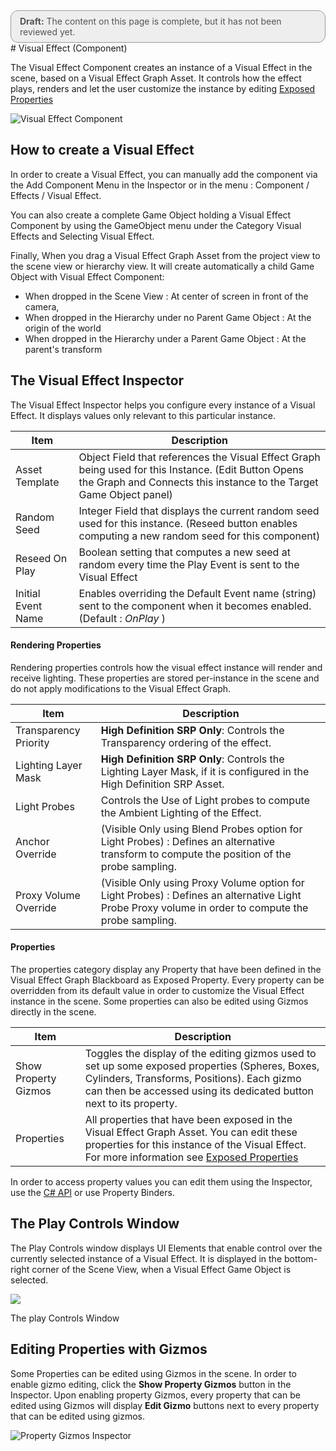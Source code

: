 <div style="border: solid 1px #999; border-radius:12px; background-color:#EEE; padding: 8px; padding-left:14px; color: #555; font-size:14px;"><b>Draft:</b> The content on this page is complete, but it has not been reviewed yet.</div>
# Visual Effect (Component)

The Visual Effect Component creates an instance of a Visual Effect in the scene, based on a Visual Effect Graph Asset. It controls how the effect plays, renders and let the user customize the instance by editing [Exposed Properties](PropertiesAndBlackboard.md#exposed-properties)

![Visual Effect Component](Images/VisualEffectComponent.png)

## How to create a Visual Effect

In order to create a Visual Effect, you can manually add the component via the Add Component Menu in the Inspector or in the menu : Component / Effects / Visual Effect. 

You can also create a complete Game Object holding a Visual Effect Component by using the GameObject menu under the Category Visual Effects and Selecting Visual Effect.

Finally, When you drag a Visual Effect Graph Asset from the project view to the scene view or hierarchy view. It will create automatically a child Game Object with Visual Effect Component:

* When dropped in the Scene View : At center of screen in front of the camera, 
* When dropped in the Hierarchy under no Parent Game Object : At  the origin of the world 
* When dropped in the Hierarchy under a Parent Game Object : At the parent's transform

## The Visual Effect Inspector

The Visual Effect Inspector helps you configure every instance of a Visual Effect. It displays values only relevant to this particular instance.

| Item               | Description                                                  |
| ------------------ | ------------------------------------------------------------ |
| Asset Template     | Object Field that references the Visual Effect Graph being used for this Instance. (Edit Button Opens the Graph and Connects this instance to the Target Game Object panel) |
| Random Seed        | Integer Field that displays the current random seed used for this instance. (Reseed button enables computing a new random seed for this component) |
| Reseed On Play     | Boolean setting that computes a new seed at random every time the Play Event is sent to the Visual Effect |
| Initial Event Name | Enables overriding the Default Event name (string) sent to the component when it becomes enabled. (Default : *OnPlay* ) |

#### Rendering Properties

Rendering properties controls how the visual effect instance will render and receive lighting. These properties are stored per-instance in the scene and do not apply modifications to the Visual Effect Graph.

| Item                  | Description                                                  |
| --------------------- | ------------------------------------------------------------ |
| Transparency Priority | **High Definition SRP Only**: Controls the Transparency ordering of the effect. |
| Lighting Layer Mask   | **High Definition SRP Only**: Controls the Lighting Layer Mask, if it is configured in the High Definition SRP Asset. |
| Light Probes          | Controls the Use of Light probes to compute the Ambient Lighting of the Effect. |
| Anchor Override       | (Visible Only using Blend Probes option for Light Probes) : Defines an alternative transform to compute the position of the probe sampling. |
| Proxy Volume Override | (Visible Only using Proxy Volume option for Light Probes) : Defines an alternative Light Probe Proxy volume in order to compute the probe sampling. |

#### Properties

The properties category display any Property that have been defined in the Visual Effect Graph Blackboard as Exposed Property. Every property can be overridden from its default value in order to customize the Visual Effect instance in the scene. Some properties can also be edited using Gizmos directly in the scene.

| Item                 | Description                                                  |
| -------------------- | ------------------------------------------------------------ |
| Show Property Gizmos | Toggles the display of the editing gizmos used to set up some exposed properties (Spheres, Boxes, Cylinders, Transforms, Positions). Each gizmo can then be accessed using its dedicated button next to its property. |
| Properties           | All properties that have been exposed in the Visual Effect Graph Asset.  You can edit these properties for this instance of the Visual Effect. For more information see [Exposed Properties](Blackboard.md#exposed-properties-in-inspector) |

In order to access property values you can edit them using the Inspector, use the [C# API](https://docs.unity3d.com/2019.3/Documentation/ScriptReference/VFX.VisualEffect.html) or use Property Binders.

## The Play Controls Window

The Play Controls window displays UI Elements that enable control over the currently selected instance of a Visual Effect. It is displayed in the bottom-right corner of the Scene View, when a Visual Effect Game Object is selected.

![](Images/PlayControls.png)

The play Controls Window 

## Editing Properties with Gizmos

Some Properties can be edited using Gizmos in the scene. In order to enable gizmo editing, click the **Show Property Gizmos** button in the Inspector. Upon enabling property Gizmos, every property that can be edited using Gizmos will display **Edit Gizmo** buttons next to every property that can be edited using gizmos.

![Property Gizmos Inspector](Images/PropertyGizmosInspector.png)